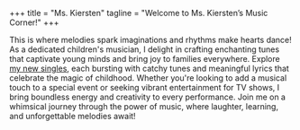 +++
title = "Ms. Kiersten"
tagline = "Welcome to Ms. Kiersten’s Music Corner!"
+++

This is where melodies spark imaginations and rhythms make hearts dance! As a dedicated children's musician, I delight in crafting enchanting tunes that captivate young minds and bring joy to families everywhere. Explore [my new singles](https://www.youtube.com/playlist?list=PLzHY7K0TkEolMRMyNNBov2Ks9B1_b8Y6e), each bursting with catchy tunes and meaningful lyrics that celebrate the magic of childhood. Whether you're looking to add a musical touch to a special event or seeking vibrant entertainment for TV shows, I bring boundless energy and creativity to every performance. Join me on a whimsical journey through the power of music, where laughter, learning, and unforgettable melodies await! 

